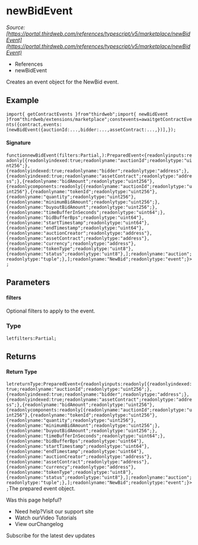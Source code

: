 # newBidEvent

*Source: [https://portal.thirdweb.com/references/typescript/v5/marketplace/newBidEvent](https://portal.thirdweb.com/references/typescript/v5/marketplace/newBidEvent)*

* References
* newBidEvent

Creates an event object for the NewBid event.

## Example

`import{ getContractEvents }from"thirdweb";import{ newBidEvent }from"thirdweb/extensions/marketplace";constevents=awaitgetContractEvents({contract,events: [newBidEvent({auctionId:...,bidder:...,assetContract:...,})],});`
#### Signature

`functionnewBidEvent(filters:Partial,):PreparedEvent<{readonlyinputs:readonly[{readonlyindexed:true;readonlyname:"auctionId";readonlytype:"uint256";},{readonlyindexed:true;readonlyname:"bidder";readonlytype:"address";},{readonlyindexed:true;readonlyname:"assetContract";readonlytype:"address";},{readonlyname:"bidAmount";readonlytype:"uint256"},{readonlycomponents:readonly[{readonlyname:"auctionId";readonlytype:"uint256"},{readonlyname:"tokenId";readonlytype:"uint256"},{readonlyname:"quantity";readonlytype:"uint256"},{readonlyname:"minimumBidAmount";readonlytype:"uint256";},{readonlyname:"buyoutBidAmount";readonlytype:"uint256";},{readonlyname:"timeBufferInSeconds";readonlytype:"uint64";},{readonlyname:"bidBufferBps";readonlytype:"uint64"},{readonlyname:"startTimestamp";readonlytype:"uint64"},{readonlyname:"endTimestamp";readonlytype:"uint64"},{readonlyname:"auctionCreator";readonlytype:"address"},{readonlyname:"assetContract";readonlytype:"address"},{readonlyname:"currency";readonlytype:"address"},{readonlyname:"tokenType";readonlytype:"uint8"},{readonlyname:"status";readonlytype:"uint8"},];readonlyname:"auction";readonlytype:"tuple";},];readonlyname:"NewBid";readonlytype:"event";}>;`
## Parameters

#### filters

Optional filters to apply to the event.

### Type

`letfilters:Partial;`
## Returns

#### Return Type

`letreturnType:PreparedEvent<{readonlyinputs:readonly[{readonlyindexed:true;readonlyname:"auctionId";readonlytype:"uint256";},{readonlyindexed:true;readonlyname:"bidder";readonlytype:"address";},{readonlyindexed:true;readonlyname:"assetContract";readonlytype:"address";},{readonlyname:"bidAmount";readonlytype:"uint256"},{readonlycomponents:readonly[{readonlyname:"auctionId";readonlytype:"uint256"},{readonlyname:"tokenId";readonlytype:"uint256"},{readonlyname:"quantity";readonlytype:"uint256"},{readonlyname:"minimumBidAmount";readonlytype:"uint256";},{readonlyname:"buyoutBidAmount";readonlytype:"uint256";},{readonlyname:"timeBufferInSeconds";readonlytype:"uint64";},{readonlyname:"bidBufferBps";readonlytype:"uint64"},{readonlyname:"startTimestamp";readonlytype:"uint64"},{readonlyname:"endTimestamp";readonlytype:"uint64"},{readonlyname:"auctionCreator";readonlytype:"address"},{readonlyname:"assetContract";readonlytype:"address"},{readonlyname:"currency";readonlytype:"address"},{readonlyname:"tokenType";readonlytype:"uint8"},{readonlyname:"status";readonlytype:"uint8"},];readonlyname:"auction";readonlytype:"tuple";},];readonlyname:"NewBid";readonlytype:"event";}>;`The prepared event object.

Was this page helpful?

* Need help?Visit our support site
* Watch ourVideo Tutorials
* View ourChangelog

Subscribe for the latest dev updates

